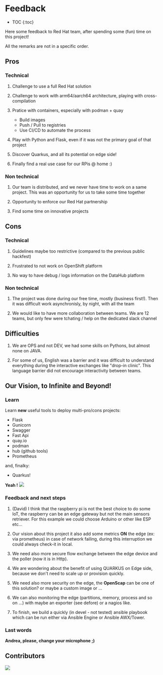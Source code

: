 # Feedback

* TOC
{:toc}

Here some feedback to Red Hat team, after spending some (fun) time on this project!

All the remarks are not in a specific order.

## Pros

### Technical

1. Challenge to use a full Red Hat solution

1. Challenge to work with arm64/aarch64 architecture, playing with cross-compilation

1. Pratice with containers, especially with podman + quay

    * Build images
    * Push / Pull to registries
    * Use CI/CD to automate the process

1. Play with Python and Flask, even if it was not the primary goal of that project  

1. Discover Quarkus, and all its potential on edge side!

1. Finally find a real use case for our RPis @ home :)

### Non technical

1. Our team is distributed, and we never have time to work on a same project. This was an opportunity for us to take some time together

1. Opportunity to enforce our Red Hat partnership

1. Find some time on innovative projects

## Cons

### Technical

1. Guidelines maybe too restrictive (compared to the previous public hackfest)

1. Frustrated to not work on OpenShift platform

1. No way to have debug / logs information on the DataHub platform

### Non technical

1. The project was done during our free time, mostly (business first!). Then it was difficult work asynchronisly, by night, with all the team

1. We would like to have more collaboration between teams. We are 12 teams, but only few were tchating / help on the dedicated slack channel

## Difficulties

1. We are OPS and not DEV, we had some skills on Pythons, but almost none on JAVA.

1. For some of us, English was a barrier and it was difficult to understand everything during the interactive exchanges like "drop-in clinic". This language barrier did not encourage interactivity between teams.

## Our Vision, to Infinite and Beyond!

### Learn

Learn **new** useful tools to deploy multi-pro/cons projects:

- Flask
- Gunicorn
- Swagger
- Fast Api
- quay.io
- podman
- hub (github tools)
- Prometheus

and, finalky: 

- Quarkus!

**Yeah !** ![](https://media.tenor.com/images/30db77cc0a6d62afe10866197dc85d24/tenor.gif)

### Feedback and next steps

1. (David) I think that the raspberry pi is not the best choice to do some IoT, the raspberry can be an edge gateway but not the main sensors retriever. For this example we could choose Arduino or other like ESP etc...

1. Our vision about this project it also add some metrics **ON** the edge (ex: via prometheus) in case of network failing, during this interruption we could always check-it in local.

1. We need also more secure flow exchange between the edge device and the poller (now it is in Http).

1. We are wondering about the benefit of using QUARKUS on Edge side, because we don't need to scale up or provision quickly.

1. We need also more security on the edge, the **OpenScap** can be one of this solution? or maybe a custom image or ...

1. We can also monitoring the edge (partitions, memory, process and so on ...) with maybe an exporter (see defore) or a nagios like.

1. To finish, we build a quickly (in devel - not tested) ansible playbook which can be run either via Ansible Engine or Ansible AWX/Tower.

### Last words

**Andrea, please, change your microphone ;)**

## Contributors

<a href="https://github.com/QIoT-fr-FR-utf8/qiot-fr-fr-utf8.github.io/graphs/contributors">
  <img src="https://contributors-img.web.app/image?repo=QIoT-fr-FR-utf8/qiot-fr-fr-utf8.github.io" />
</a>

